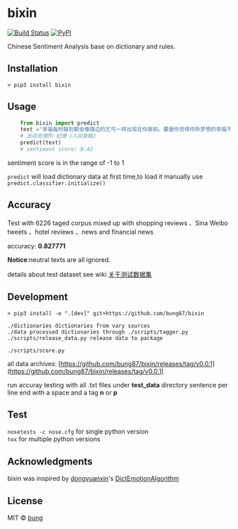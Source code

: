 # bixin

[![Build Status](https://travis-ci.org/bung87/bixin.svg?branch=master)](https://travis-ci.org/bung87/bixin) [![PyPI](https://img.shields.io/pypi/v/bixin.svg)](https://pypi.python.org/pypi/bixin)  

Chinese Sentiment Analysis base on dictionary and rules.

## Installation

`> pip3 install bixin`

## Usage
    
```python
    from bixin import predict
    text ="幸福每时每刻都会像路边的乞丐一样出现在你面前。要是你觉得你所梦想的幸福不是这样的，因而断言你的幸福已死亡，你只接受符合你的原则和心愿的幸福，那么你就会落得不幸。"
    # 出自安德烈·纪德《人间食粮》
    predict(text)
    # sentiment score: 0.42
```
sentiment score is in the range of -1 to 1

``predict`` will load dictionary data at first time,to load it manually use ``predict.classifier.initialize()``

## Accuracy

Test with 6226 taged corpus mixed up with  shopping reviews 、Sina Weibo tweets 、hotel reviews 、news and financial news

accuracy: **0.827771**

**Notice**:neutral texts are all ignored.

details about test dataset see wiki [关于测试数据集](https://github.com/bung87/bixin/wiki/%E5%85%B3%E4%BA%8E%E6%B5%8B%E8%AF%95%E6%95%B0%E6%8D%AE%E9%9B%86)

## Development

``> pip3 install -e ".[dev]" git+https://github.com/bung87/bixin``




    ./dictionaries dictionaries from vary sources
    ./data processed dictionaries through ./scripts/tagger.py
    ./scripts/release_data.py release data to package
    
``./scripts/score.py``

all data archives: [https://github.com/bung87/bixin/releases/tag/v0.0.1](https://github.com/bung87/bixin/releases/tag/v0.0.1)

run accuray testing with all .txt files under **test_data** directory sentence per line end with a space and a tag **n** or **p**

## Test

`nosetests -c nose.cfg` for single python version  
`tox` for multiple python versions

## Acknowledgments

bixin was inspired by [dongyuanxin](https://github.com/dongyuanxin/)'s [DictEmotionAlgorithm](https://github.com/dongyuanxin/various-codes/blob/master/DictEmotionAlgorithm/Main.py)

## License

MIT © [bung](http://www.bungos.me)